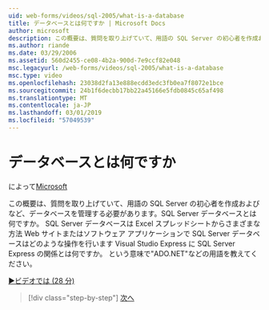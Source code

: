 ```yaml
---
uid: web-forms/videos/sql-2005/what-is-a-database
title: データベースとは何ですか | Microsoft Docs
author: microsoft
description: この概要は、質問を取り上げていて、用語の SQL Server の初心者を作成およびなど、データベースを管理する必要があります。SQL Server データベースとは何ですか。 どう。。。
ms.author: riande
ms.date: 03/29/2006
ms.assetid: 560d2455-ce08-4b2a-900d-7e9ccf82e048
msc.legacyurl: /web-forms/videos/sql-2005/what-is-a-database
msc.type: video
ms.openlocfilehash: 23038d2fa13e888ecdd3edc3fb0ea7f8072e1bce
ms.sourcegitcommit: 24b1f6decbb17bb22a45166e5fdb0845c65af498
ms.translationtype: MT
ms.contentlocale: ja-JP
ms.lasthandoff: 03/01/2019
ms.locfileid: "57049539"
---
```

<a name="what-is-a-database"></a>データベースとは何ですか
====================
によって[Microsoft](https://github.com/microsoft)

この概要は、質問を取り上げていて、用語の SQL Server の初心者を作成およびなど、データベースを管理する必要があります。SQL Server データベースとは何ですか。 SQL Server データベースは Excel スプレッドシートからさまざまな方法 Web サイトまたはソフトウェア アプリケーションで SQL Server データベースはどのような操作を行います Visual Studio Express に SQL Server Express の関係とは何ですか。 という意味で"ADO.NET"などの用語を教えてください。

[&#9654;ビデオでは (28 分)](https://channel9.msdn.com/Blogs/ASP-NET-Site-Videos/what-is-a-database)

> [!div class="step-by-step"]
> [次へ](understanding-database-tables-and-records.md)
